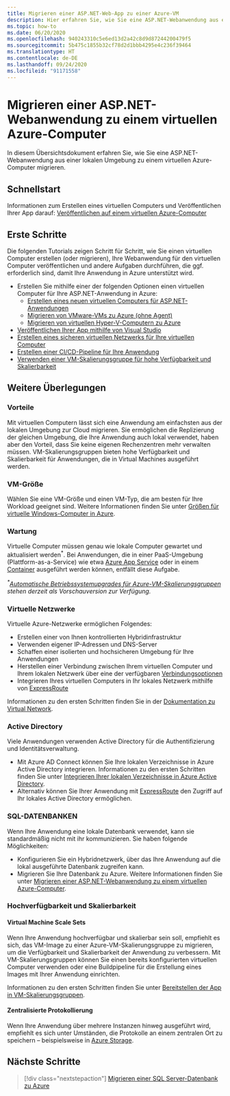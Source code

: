 ```yaml
---
title: Migrieren einer ASP.NET-Web-App zu einer Azure-VM
description: Hier erfahren Sie, wie Sie eine ASP.NET-Webanwendung aus einer lokalen Umgebung zu einem virtuellen Azure-Computer migrieren.
ms.topic: how-to
ms.date: 06/20/2020
ms.openlocfilehash: 940243310c5e6ed13d2a42c8d9d87244200479f5
ms.sourcegitcommit: 5b475c1855b32cf78d2d1bbb4295e4c236f39464
ms.translationtype: HT
ms.contentlocale: de-DE
ms.lasthandoff: 09/24/2020
ms.locfileid: "91171558"
---
```

# <a name="migrate-an-aspnet-web-application-to-an-azure-virtual-machine"></a>Migrieren einer ASP.NET-Webanwendung zu einem virtuellen Azure-Computer

In diesem Übersichtsdokument erfahren Sie, wie Sie eine ASP.NET-Webanwendung aus einer lokalen Umgebung zu einem virtuellen Azure-Computer migrieren.

## <a name="quickstart"></a>Schnellstart

Informationen zum Erstellen eines virtuellen Computers und Veröffentlichen Ihrer App darauf: [Veröffentlichen auf einem virtuellen Azure-Computer](https://tutorials.visualstudio.com/aspnet-vm/intro)

## <a name="get-started"></a>Erste Schritte

Die folgenden Tutorials zeigen Schritt für Schritt, wie Sie einen virtuellen Computer erstellen (oder migrieren), Ihre Webanwendung für den virtuellen Computer veröffentlichen und andere Aufgaben durchführen, die ggf. erforderlich sind, damit Ihre Anwendung in Azure unterstützt wird.

- Erstellen Sie mithilfe einer der folgenden Optionen einen virtuellen Computer für Ihre ASP.NET-Anwendung in Azure:
  - [Erstellen eines neuen virtuellen Computers für ASP.NET-Anwendungen](https://go.microsoft.com/fwlink/?linkid=863237)
  - [Migrieren von VMware-VMs zu Azure (ohne Agent)](/azure/migrate/tutorial-migrate-vmware)
  - [Migrieren von virtuellen Hyper-V-Computern zu Azure](/azure/migrate/tutorial-migrate-hyper-v)
- [Veröffentlichen Ihrer App mithilfe von Visual Studio](https://go.microsoft.com/fwlink/?linkid=863240)
- [Erstellen eines sicheren virtuellen Netzwerks für Ihre virtuellen Computer](/azure/virtual-network/virtual-network-get-started-vnet-subnet)
- [Erstellen einer CI/CD-Pipeline für Ihre Anwendung](/vsts/build-release/apps/cd/deploy-webdeploy-iis-deploygroups)
- [Verwenden einer VM-Skalierungsgruppe für hohe Verfügbarkeit und Skalierbarkeit](/azure/virtual-machine-scale-sets/virtual-machine-scale-sets-deploy-app)

## <a name="considerations"></a>Weitere Überlegungen

### <a name="benefits"></a>Vorteile

Mit virtuellen Computern lässt sich eine Anwendung am einfachsten aus der lokalen Umgebung zur Cloud migrieren. Sie ermöglichen die Replizierung der gleichen Umgebung, die Ihre Anwendung auch lokal verwendet, haben aber den Vorteil, dass Sie keine eigenen Rechenzentren mehr verwalten müssen. VM-Skalierungsgruppen bieten hohe Verfügbarkeit und Skalierbarkeit für Anwendungen, die in Virtual Machines ausgeführt werden.

### <a name="virtual-machine-size"></a>VM-Größe

Wählen Sie eine VM-Größe und einen VM-Typ, die am besten für Ihre Workload geeignet sind. Weitere Informationen finden Sie unter [Größen für virtuelle Windows-Computer in Azure](/azure/virtual-machines/windows/sizes).

### <a name="maintenance"></a>Wartung 

Virtuelle Computer müssen genau wie lokale Computer gewartet und aktualisiert werden<sup>&#42;</sup>. Bei Anwendungen, die in einer PaaS-Umgebung (Plattform-as-a-Service) wie etwa [Azure App Service](/azure/app-service/) oder in einem [Container](/azure/app-service/containers/) ausgeführt werden können, entfällt diese Aufgabe.

*<sup>&#42;</sup>[Automatische Betriebssystemupgrades für Azure-VM-Skalierungsgruppen](/azure/virtual-machine-scale-sets/virtual-machine-scale-sets-automatic-upgrade) stehen derzeit als Vorschauversion zur Verfügung.*

### <a name="virtual-networks"></a>Virtuelle Netzwerke

Virtuelle Azure-Netzwerke ermöglichen Folgendes:

- Erstellen einer von Ihnen kontrollierten Hybridinfrastruktur
- Verwenden eigener IP-Adressen und DNS-Server
- Schaffen einer isolierten und hochsicheren Umgebung für Ihre Anwendungen
- Herstellen einer Verbindung zwischen Ihrem virtuellen Computer und Ihrem lokalen Netzwerk über eine der verfügbaren [Verbindungsoptionen](/azure/vpn-gateway/vpn-gateway-about-vpngateways#s2smulti)
- Integrieren Ihres virtuellen Computers in Ihr lokales Netzwerk mithilfe von [ExpressRoute](https://azure.microsoft.com/services/expressroute/)

Informationen zu den ersten Schritten finden Sie in der [Dokumentation zu Virtual Network](/azure/virtual-network/).

### <a name="active-directory"></a>Active Directory

Viele Anwendungen verwenden Active Directory für die Authentifizierung und Identitätsverwaltung.

- Mit Azure AD Connect können Sie Ihre lokalen Verzeichnisse in Azure Active Directory integrieren. Informationen zu den ersten Schritten finden Sie unter [Integrieren Ihrer lokalen Verzeichnisse in Azure Active Directory](/azure/active-directory/connect/active-directory-aadconnect).
- Alternativ können Sie Ihrer Anwendung mit [ExpressRoute](https://azure.microsoft.com/services/expressroute/) den Zugriff auf Ihr lokales Active Directory ermöglichen.

### <a name="sql-databases"></a>SQL-DATENBANKEN

Wenn Ihre Anwendung eine lokale Datenbank verwendet, kann sie standardmäßig nicht mit ihr kommunizieren. Sie haben folgende Möglichkeiten:

- Konfigurieren Sie ein Hybridnetzwerk, über das Ihre Anwendung auf die lokal ausgeführte Datenbank zugreifen kann.
- Migrieren Sie Ihre Datenbank zu Azure. Weitere Informationen finden Sie unter [Migrieren einer ASP.NET-Webanwendung zu einem virtuellen Azure-Computer](sql.md).

### <a name="high-availability-and-scalability"></a>Hochverfügbarkeit und Skalierbarkeit

#### <a name="virtual-machine-scale-sets"></a>Virtual Machine Scale Sets

Wenn Ihre Anwendung hochverfügbar und skalierbar sein soll, empfiehlt es sich, das VM-Image zu einer Azure-VM-Skalierungsgruppe zu migrieren, um die Verfügbarkeit und Skalierbarkeit der Anwendung zu verbessern. Mit VM-Skalierungsgruppen können Sie einen bereits konfigurierten virtuellen Computer verwenden oder eine Buildpipeline für die Erstellung eines Images mit Ihrer Anwendung einrichten.

Informationen zu den ersten Schritten finden Sie unter [Bereitstellen der App in VM-Skalierungsgruppen](/azure/virtual-machine-scale-sets/virtual-machine-scale-sets-deploy-app).

#### <a name="centralized-logging"></a>Zentralisierte Protokollierung

Wenn Ihre Anwendung über mehrere Instanzen hinweg ausgeführt wird, empfiehlt es sich unter Umständen, die Protokolle an einem zentralen Ort zu speichern – beispielsweise in [Azure Storage](/azure/storage/).

## <a name="next-steps"></a>Nächste Schritte

> [!div class="nextstepaction"]
> [Migrieren einer SQL Server-Datenbank zu Azure](sql.md)
